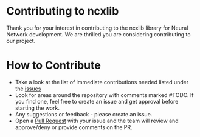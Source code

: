 # Contributing to ncxlib

Thank you for your interest in contributing to the ncxlib library for Neural Network development. We are thrilled you are considering contributing to our project.

# How to Contribute

- Take a look at the list of immediate contributions needed listed under the [issues](https://github.com/ncxlib/NeuralNetwork/issues)
- Look for areas around the repository with comments marked #TODO. If you find one, feel free to create an issue and get approval before starting the work.
- Any suggestions or feedback - please create an issue.
- Open a [Pull Request](https://github.com/ncxlib/NeuralNetwork/pulls) with your issue and the team will review and approve/deny or provide comments on the PR.
